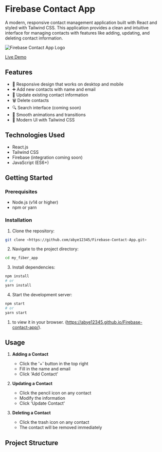 # Firebase Contact App

A modern, responsive contact management application built with React and styled with Tailwind CSS. This application provides a clean and intuitive interface for managing contacts with features like adding, updating, and deleting contact information.

![Firebase Contact App Logo](https://www.gstatic.com/devrel-devsite/prod/v63a7e59e7b93b62eb99aa3751cce206090432f0c0d09ff73f0d3636dcec4ab60/firebase/images/touchicon-180.png)

[Live Demo](https://abye12345.github.io/Firebase-contact-app/)

## Features

- 📱 Responsive design that works on desktop and mobile
- ➕ Add new contacts with name and email
- 🔄 Update existing contact information
- 🗑️ Delete contacts
- 🔍 Search interface (coming soon)
- 💫 Smooth animations and transitions
- 🎨 Modern UI with Tailwind CSS

## Technologies Used

- React.js
- Tailwind CSS
- Firebase (integration coming soon)
- JavaScript (ES6+)

## Getting Started

### Prerequisites

- Node.js (v14 or higher)
- npm or yarn

### Installation

1. Clone the repository:

```bash
git clone <https://github.com/abye12345/Firebase-Contact-App.git>
```

2. Navigate to the project directory:

```bash
cd my_fiber_app
```

3. Install dependencies:

```bash
npm install
# or
yarn install
```

4. Start the development server:

```bash
npm start
# or
yarn start
```

1.  to view it in your browser.
    (https://abye12345.github.io/Firebase-contact-app/).

## Usage

1. **Adding a Contact**

   - Click the '+' button in the top right
   - Fill in the name and email
   - Click 'Add Contact'

2. **Updating a Contact**

   - Click the pencil icon on any contact
   - Modify the information
   - Click 'Update Contact'

3. **Deleting a Contact**
   - Click the trash icon on any contact
   - The contact will be removed immediately

## Project Structure
